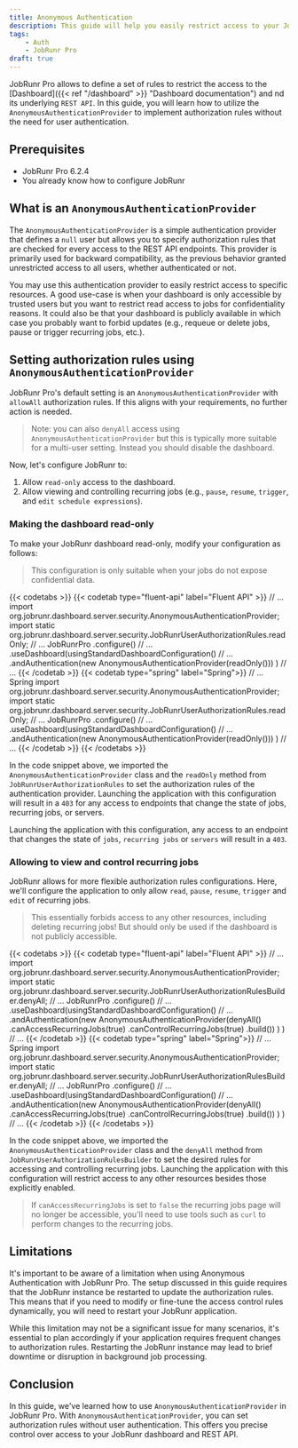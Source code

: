 ```yaml
---
title: Anonymous Authentication
description: This guide will help you easily restrict access to your JobRunr dashboard using an anonymous authentication provider.
tags:
    - Auth
    - JobRunr Pro
draft: true
---
```

JobRunr Pro allows to define a set of rules to restrict the access to the [Dashboard]({{< ref "/dashboard" >}} "Dashboard documentation") and nd its underlying `REST API`. In this guide, you will learn how to utilize the `AnonymousAuthenticationProvider` to implement authorization rules without the need for user authentication.

## Prerequisites
- JobRunr Pro 6.2.4
- You already know how to configure JobRunr

## What is an `AnonymousAuthenticationProvider`
The `AnonymousAuthenticationProvider` is a simple authentication provider that defines a `null` user but allows you to specify authorization rules that are checked for every access to the REST API endpoints. This provider is primarily used for backward compatibility, as the previous behavior granted unrestricted access to all users, whether authenticated or not.

You may use this authentication provider to easily restrict access to specific resources. A good use-case is when your dashboard is only accessible by trusted users but you want to restrict read access to jobs for confidentiality reasons. It could also be that your dashboard is publicly available in which case you probably want to forbid updates (e.g., requeue or delete jobs, pause or trigger recurring jobs, etc.).

## Setting authorization rules using `AnonymousAuthenticationProvider`
JobRunr Pro's default setting is an `AnonymousAuthenticationProvider` with `allowAll` authorization rules. If this aligns with your requirements, no further action is needed.

> Note: you can also `denyAll` access using `AnonymousAuthenticationProvider` but this is typically more suitable for a multi-user setting. Instead you should disable the dashboard.

Now, let's configure JobRunr to:

1. Allow `read-only` access to the dashboard.
2. Allow viewing and controlling recurring jobs (e.g., `pause`, `resume`, `trigger`, and `edit schedule expressions`).

### Making the dashboard read-only
To make your JobRunr dashboard read-only, modify your configuration as follows:

> This configuration is only suitable when your jobs do not expose confidential data.

{{< codetabs >}}
{{< codetab type="fluent-api" label="Fluent API" >}}
// ...
import org.jobrunr.dashboard.server.security.AnonymousAuthenticationProvider;
import static org.jobrunr.dashboard.server.security.JobRunrUserAuthorizationRules.readOnly;
// ...
JobRunrPro
        .configure()
        // ...
        .useDashboard(usingStandardDashboardConfiguration()
            // ...
            .andAuthentication(new AnonymousAuthenticationProvider(readOnly()))
        )
        // ...
{{< /codetab >}}
{{< codetab type="spring" label="Spring">}}
// ... Spring
import org.jobrunr.dashboard.server.security.AnonymousAuthenticationProvider;
import static org.jobrunr.dashboard.server.security.JobRunrUserAuthorizationRules.readOnly;
// ...
JobRunrPro
        .configure()
        // ...
        .useDashboard(usingStandardDashboardConfiguration()
            // ...
            .andAuthentication(new AnonymousAuthenticationProvider(readOnly()))
        )
        // ...
{{< /codetab >}}
{{< /codetabs >}}

In the code snippet above, we imported the `AnonymousAuthenticationProvider` class and the `readOnly` method from `JobRunrUserAuthorizationRules` to set the authorization rules of the authentication provider. Launching the application with this configuration will result in a `403` for any access to endpoints that change the state of jobs, recurring jobs, or servers.

Launching the application with this configuration, any access to an endpoint that changes the state of `jobs`, `recurring jobs` or `servers` will result in a `403`.

### Allowing to view and control recurring jobs
JobRunr allows for more flexible authorization rules configurations. Here, we'll configure the application to only allow `read`, `pause`, `resume`, `trigger` and `edit` of recurring jobs. 

> This essentially forbids access to any other resources, including deleting recurring jobs! But should only be used if the dashboard is not publicly accessible.

{{< codetabs >}}
{{< codetab type="fluent-api" label="Fluent API" >}}
// ...
import org.jobrunr.dashboard.server.security.AnonymousAuthenticationProvider;
import static org.jobrunr.dashboard.server.security.JobRunrUserAuthorizationRulesBuilder.denyAll;
// ...
JobRunrPro
        .configure()
        // ...
        .useDashboard(usingStandardDashboardConfiguration()
            // ...
            .andAuthentication(new AnonymousAuthenticationProvider(denyAll()
                .canAccessRecurringJobs(true)
                .canControlRecurringJobs(true)
                .build())
            )
        )
        // ...
{{< /codetab >}}
{{< codetab type="spring" label="Spring">}}
// ... Spring
import org.jobrunr.dashboard.server.security.AnonymousAuthenticationProvider;
import static org.jobrunr.dashboard.server.security.JobRunrUserAuthorizationRulesBuilder.denyAll;
// ...
JobRunrPro
        .configure()
        // ...
        .useDashboard(usingStandardDashboardConfiguration()
            // ...
            .andAuthentication(new AnonymousAuthenticationProvider(denyAll()
                .canAccessRecurringJobs(true)
                .canControlRecurringJobs(true)
                .build())
            )
        )
        // ...
{{< /codetab >}}
{{< /codetabs >}}

In the code snippet above, we imported the `AnonymousAuthenticationProvider` class and the `denyAll` method from `JobRunrUserAuthorizationRulesBuilder` to set the desired rules for accessing and controlling recurring jobs. Launching the application with this configuration will restrict access to any other resources besides those explicitly enabled.

> If `canAccessRecurringJobs` is set to `false` the recurring jobs page will no longer be accessible, you'll need to use tools such as `curl` to perform changes to the recurring jobs.

## Limitations

It's important to be aware of a limitation when using Anonymous Authentication with JobRunr Pro. The setup discussed in this guide requires that the JobRunr instance be restarted to update the authorization rules. This means that if you need to modify or fine-tune the access control rules dynamically, you will need to restart your JobRunr application.

While this limitation may not be a significant issue for many scenarios, it's essential to plan accordingly if your application requires frequent changes to authorization rules. Restarting the JobRunr instance may lead to brief downtime or disruption in background job processing.

## Conclusion

In this guide, we've learned how to use `AnonymousAuthenticationProvider` in JobRunr Pro. With `AnonymousAuthenticationProvider`, you can set authorization rules without user authentication. This offers you precise control over access to your JobRunr dashboard and REST API.